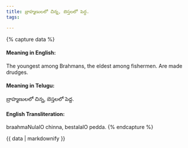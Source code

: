 ```yaml
---
title: బ్రాహ్మణులలో చిన్న, బెస్తలలో పెద్ద.
tags:

---
```


{% capture data %}
#### Meaning in English:
The youngest among Brahmans, the eldest among fishermen.
Are made drudges.

#### Meaning in Telugu:
బ్రాహ్మణులలో చిన్న, బెస్తలలో పెద్ద.

#### English Transliteration:
braahmaNulalO chinna, bestalalO pedda.
{% endcapture %}

{{ data | markdownify }}

